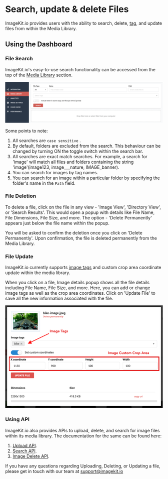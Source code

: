 # Search, update & delete Files

ImageKit.io provides users with the ability to search, delete, [tag](image-tags.md), and update files from within the Media Library.

## Using the Dashboard

### File Search

ImageKit.io's easy-to-use search functionality can be accessed from the top of the [Media Library](https://imagekit.io/dashboard#media-library) section.

![Media library in ImageKit.io dashboard](../../.gitbook/assets/rhs3b12vnmxxhxqxmqfx.png)

Some points to note:

1. All searches are `case sensitive` .
2. By default, folders are excluded from the search. This behaviour can be changed by turning ON the toggle switch within the search bar.
3. All searches are exact match searches. For example, a search for 'image' will match all files and folders containing the string 'image'\(image123, image\_\_\_nature, IMAGE\_banner\).
4. You can search for images by tag names.
5. You can search for an image within a particular folder by specifying the folder's name in the `Path` field.

### File Deletion

To delete a file, click on the file in any view - 'Image View', 'Directory View', or 'Search Results'. This would open a popup with details like File Name, File Dimensions, File Size, and more. The option - 'Delete Permanently' appears just below the file name within the popup.

You will be asked to confirm the deletion once you click on 'Delete Permanently'. Upon confirmation, the file is deleted permanently from the Media Library.

### File Update

ImageKit.io currently supports [image tags](image-tags.md) and custom crop area coordinate update within the media library.

When you click on a file, Image details popup shows all the file details including File Name, File Size, and more. Here, you can add or change image tags as well as the crop area coordinates. Click on 'Update File' to save all the new information associated with the file.

![Image tagging in Media libary](../../.gitbook/assets/qafrd9pyaewgqbhwv4i5.png)

### Using API

ImageKit.io also provides APIs to upload, delete, and search for image files within its media library. The documentation for the same can be found here:

1. [Upload API](../../api-reference/upload-file-api/).
2. [Search API](../../api-reference/media-api/list-and-search-files.md).
3. [Image Delete API](../../api-reference/media-api/delete-file.md).

If you have any questions regarding Uploading, Deleting, or Updating a file, please get in touch with our team at [support@imagekit.io](mailto:customer-support@imagekit.io)

